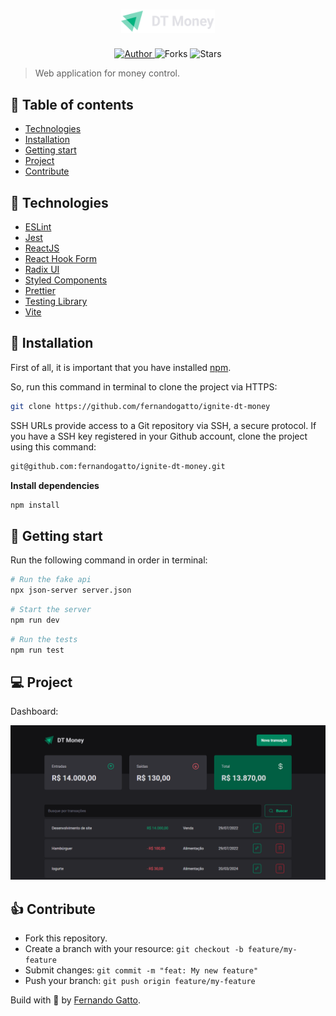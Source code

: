 <h1 align="center">
  <img
    alt="DT Money"
    title="DT Money"
    src=".github/logo.svg"
    width="150"
  />
</h1>

<p align="center">
  <a href="https://github.com/fernandogatto/" target="_blank">
    <img src="https://img.shields.io/badge/author-fernandogatto-00875F" alt="Author">
  </a>

  <img src="https://img.shields.io/github/forks/fernandogatto/adote-io-web?color=00875F" alt="Forks">

  <img src="https://img.shields.io/github/stars/fernandogatto/adote-io-web?color=00875F" alt="Stars">
</p>

> Web application for money control.

## 🔗 Table of contents

- [Technologies](#technologies)
- [Installation](#installation)
- [Getting start](#start)
- [Project](#project)
- [Contribute](#contribute)

## 📌 Technologies <a name="technologies"/>

- [ESLint](https://eslint.org/)
- [Jest](https://jestjs.io/)
- [ReactJS](https://pt-br.reactjs.org/)
- [React Hook Form](https://www.react-hook-form.com/)
- [Radix UI](https://www.radix-ui.com/)
- [Styled Components](https://styled-components.com/)
- [Prettier](https://prettier.io/)
- [Testing Library](https://testing-library.com/)
- [Vite](https://vitejs.dev/)

## 📂 Installation <a name="installation"/>

First of all, it is important that you have installed [npm](https://www.npmjs.com/).

So, run this command in terminal to clone the project via HTTPS:

```bash
git clone https://github.com/fernandogatto/ignite-dt-money
```

SSH URLs provide access to a Git repository via SSH, a secure protocol. If you have a SSH key registered in your Github account, clone the project using this command:

```bash
git@github.com:fernandogatto/ignite-dt-money.git
```

**Install dependencies**

```bash
npm install
```

## 🚀 Getting start <a name="start"/>

Run the following command in order in terminal:

```bash
# Run the fake api
npx json-server server.json
```

```bash
# Start the server
npm run dev
```

```bash
# Run the tests
npm run test
```

## 💻 Project <a name="project"/>

Dashboard:

<img
  alt="Home"
  title="Home"
  src=".github/Home.png"
  width="800"
/>

## 👍 Contribute <a name="contribute"/>

- Fork this repository.
- Create a branch with your resource: `git checkout -b feature/my-feature`
- Submit changes: `git commit -m "feat: My new feature"`
- Push your branch: `git push origin feature/my-feature`

Build with 💙 by [Fernando Gatto](https://github.com/fernandogatto/).
